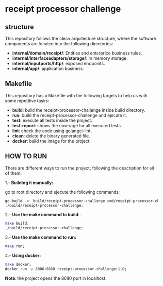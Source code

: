 # receipt processor challenge

## structure
This repository follows the clean arquitecture structure, where the software components are 
located into the following directories:

- **internal/domain/receipt/**: Entities and enterprice business rules.
- **internal/interfaceadapters/storage/**: In memory storage.
- **internal/inputports/http/**: exposed endpoints.
- **internal/app/**: application business.

## Makefile

This repository has a Makefile with the following targets to help us with some repetitive tasks:

- **build**: build the receipt-processor-challenge inside build directory.
- **run**: build the receipt-processor-challenge and ejecute it.
- **test**: execute all tests inside the project.
- **test-report**: shows the coverage for all executed tests.
- **lint**: check the code using golangci-lint.
- **clean**: delete the binary generated file.
- **docker**: build the image for the project.

## HOW TO RUN

There are different ways to run the project, following the description for all of them:

1.- **Building it manually:**

go to root directory and ejecute the following commands:

```bash
go build -o  build/receipt-processor-challenge cmd/receipt-processor-challenge/main.go;
./build/receipt-processor-challenge;
```

2.- **Use the make command to build:**. 

```bash
make build;
./build/receipt-processor-challenge;
```

3.- **Use the make command to run:**
```bash
make run;
```

4.- **Using docker:**
```bash
make docker;
docker run -p 8080:8080 receipt-processor-challenge:1.0;
```

**Note**: the project opens the 8080 port in localhost.


